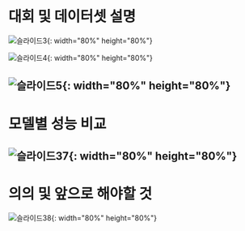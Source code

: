 대회 및 데이터셋 설명
==========================

![슬라이드3](https://user-images.githubusercontent.com/56110972/103416972-33d5e700-4bcc-11eb-8ca1-d8c0d4a07281.PNG){: width="80%" height="80%"}

![슬라이드4](https://user-images.githubusercontent.com/56110972/103417075-99c26e80-4bcc-11eb-88b0-1e4b4978952f.PNG){: width="80%" height="80%"}

![슬라이드5](https://user-images.githubusercontent.com/56110972/103417090-a777f400-4bcc-11eb-89e4-41bf61bf7e62.PNG){: width="80%" height="80%"}
---------------------------------------


모델별 성능 비교
============================================

![슬라이드37](https://user-images.githubusercontent.com/56110972/103417146-daba8300-4bcc-11eb-9c14-4fa61e968dae.PNG){: width="80%" height="80%"}
---------------------------------------


의의 및 앞으로 해야할 것
======================


![슬라이드38](https://user-images.githubusercontent.com/56110972/103417181-fcb40580-4bcc-11eb-879e-bba560fa92f8.PNG){: width="80%" height="80%"}
